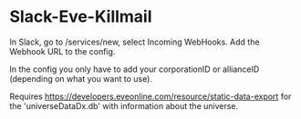 # Slack-Eve-Killmail

In Slack, go to /services/new, select Incoming WebHooks. Add the Webhook URL to the config.

In the config you only have to add your corporationID or allianceID (depending on what you want to use).

Requires https://developers.eveonline.com/resource/static-data-export for the 'universeDataDx.db' with information about the universe.
